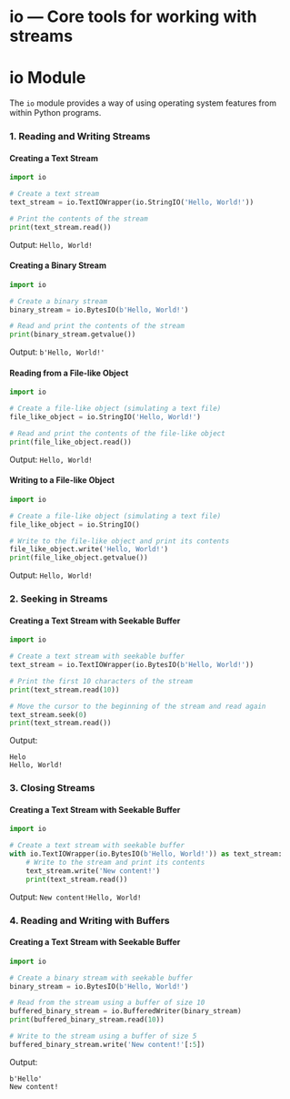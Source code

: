 # io — Core tools for working with streams

**io Module**
===============

The `io` module provides a way of using operating system features from within Python programs.

### 1. Reading and Writing Streams

#### Creating a Text Stream
```python
import io

# Create a text stream
text_stream = io.TextIOWrapper(io.StringIO('Hello, World!'))

# Print the contents of the stream
print(text_stream.read())
```
Output: `Hello, World!`

#### Creating a Binary Stream
```python
import io

# Create a binary stream
binary_stream = io.BytesIO(b'Hello, World!')

# Read and print the contents of the stream
print(binary_stream.getvalue())
```
Output: `b'Hello, World!'`

#### Reading from a File-like Object
```python
import io

# Create a file-like object (simulating a text file)
file_like_object = io.StringIO('Hello, World!')

# Read and print the contents of the file-like object
print(file_like_object.read())
```
Output: `Hello, World!`

#### Writing to a File-like Object
```python
import io

# Create a file-like object (simulating a text file)
file_like_object = io.StringIO()

# Write to the file-like object and print its contents
file_like_object.write('Hello, World!')
print(file_like_object.getvalue())
```
Output: `Hello, World!`

### 2. Seeking in Streams

#### Creating a Text Stream with Seekable Buffer
```python
import io

# Create a text stream with seekable buffer
text_stream = io.TextIOWrapper(io.BytesIO(b'Hello, World!'))

# Print the first 10 characters of the stream
print(text_stream.read(10))

# Move the cursor to the beginning of the stream and read again
text_stream.seek(0)
print(text_stream.read())
```
Output:
```
Helo
Hello, World!
```
### 3. Closing Streams

#### Creating a Text Stream with Seekable Buffer
```python
import io

# Create a text stream with seekable buffer
with io.TextIOWrapper(io.BytesIO(b'Hello, World!')) as text_stream:
    # Write to the stream and print its contents
    text_stream.write('New content!')
    print(text_stream.read())
```
Output: `New content!Hello, World!`

### 4. Reading and Writing with Buffers

#### Creating a Text Stream with Seekable Buffer
```python
import io

# Create a binary stream with seekable buffer
binary_stream = io.BytesIO(b'Hello, World!')

# Read from the stream using a buffer of size 10
buffered_binary_stream = io.BufferedWriter(binary_stream)
print(buffered_binary_stream.read(10))

# Write to the stream using a buffer of size 5
buffered_binary_stream.write('New content!'[:5])
```
Output:
```
b'Hello'
New content!
```
